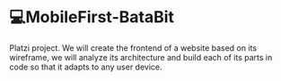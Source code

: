 # 💻MobileFirst-BataBit
Platzi project.
We will create the frontend of a website based on its wireframe, we will analyze its architecture and build each of its parts in code so that it adapts to any user device.
